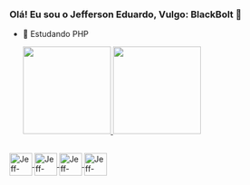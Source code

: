### Olá! Eu sou o Jefferson Eduardo, Vulgo: BlackBolt 👋


- 🌱 Estudando PHP 
  
  <div>
   <a href="https://github.com/BlackBoltEdu">
   <img height="155em" src="https://github-readme-stats.vercel.app/api?username=BlackBoltEdu&show_icons=true&theme=dark&include_all_commits=true&count_private=true"/>
   <img height="155em" src="https://github-readme-stats.vercel.app/api/top-langs/?username=BlackBoltEdu&layout=compact&langs_compact=7&theme=dark"/>
  </div>

<a href="https://github.com/BlackBoltEdu">
 <div style="display: inline_block"><br>
   <img align="center" alt="Jeff-HTML" height="40" width="40" src="https://cdn.jsdelivr.net/gh/devicons/devicon/icons/html5/html5-original.svg" style="max-width:100%;">
   <img align="center" alt="Jeff-CSS" height="40" width="40" src="https://cdn.jsdelivr.net/gh/devicons/devicon/icons/css3/css3-original.svg" style="max-width:100%;">
   <img align="center" alt="Jeff-Php" height="40" width="40" src="https://cdn.jsdelivr.net/gh/devicons/devicon/icons/php/php-plain.svg" style="max-width:100%;">
   <img align="center" alt="Jeff-Java" height="40" width="40" src="https://cdn.jsdelivr.net/gh/devicons/devicon/icons/java/java-original.svg" style="max-width:100%;">
 </div>
</a>
 
##
